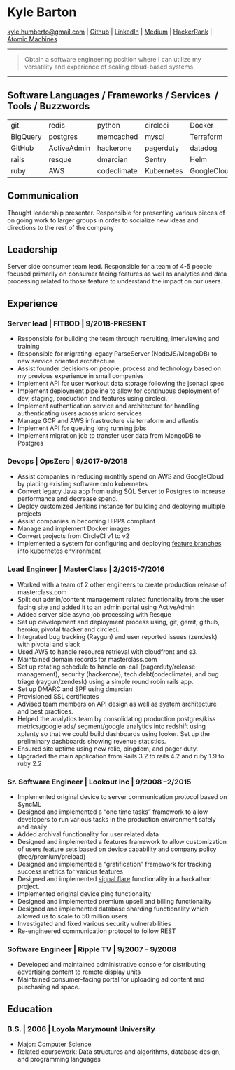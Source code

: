 Kyle Barton
===========
kyle.humberto@gmail.com | [Github](https://github.com/sideshowbandana) | [LinkedIn](https://www.linkedin.com/in/kyle-barton-586a39180/) | [Medium](https://medium.com/@kyle_26541) | [HackerRank](https://www.hackerrank.com/kyle_humberto) | [Atomic Machines](https://www.facebook.com/TheAtomicMachines/)

----

> Obtain a software engineering position where I can utilize my versatility and experience of scaling cloud-based systems.

----

## Software Languages / Frameworks / Services  / Tools / Buzzwords ##


|               |               |             |               |                |            |
| :------------ | :------------ | :---------- | :------------ | :------------- | :--------  |
| git           | redis         | python      | circleci      | Docker         | Atlantis   |
| BigQuery      | postgres      | memcached   | mysql         | Terraform      | Airflow    |
| GitHub        | ActiveAdmin   | hackerone   | pagerduty     | datadog        | Cloudflare |
| rails         | resque        | dmarcian    | Sentry        | Helm           | Emacs      |
| ruby          | AWS           | codeclimate | Kubernetes    | GoogleCloud    | NewRelic   |

## Communication ##

Thought leadership presenter. Responsible for presenting various pieces of on going work to larger groups in order to socialize new ideas and directions to the rest of the company

## Leadership ##

Server side consumer team lead. Responsible for a team of 4-5 people focused primarily on consumer facing features as well as analytics and data processing related to those feature to understand the impact on our users.

## Experience ##

### Server lead | FITBOD | 9/2018-PRESENT ###

- Responsible for building the team through recruiting, interviewing and training
- Responsible for migrating legacy ParseServer (NodeJS/MongoDB) to new service oriented architecture
- Assist founder decisions on people, process and technology based on my previous experience in small companies
- Implement API for user workout data storage following the jsonapi spec
- Implement deployment pipeline to allow for continuous deployment of dev, staging, production and features using circleci.
- Implement authentication service and architecture for handling authenticating users across micro services
- Manage GCP and AWS infrastructure via terraform and atlantis
- Implement API for queuing long running jobs
- Implement migration job to transfer user data from MongoDB to Postgres

### Devops | OpsZero | 9/2017-9/2018 ###

- Assist companies in reducing monthly spend on AWS and GoogleCloud by placing existing software onto kubernetes
- Convert legacy Java app from using SQL Server to Postgres to increase performance and decrease spend.
- Deploy customized Jenkins instance for building and deploying multiple projects
- Assist companies in becoming HIPPA compliant
- Manage and implement Docker images
- Convert projects from CircleCI v1 to v2
- Implemented a system for configuring and deploying [feature branches](https://itnext.io/feature-deployments-in-kubernetes-c74bdcff0d8e) into kubernetes environment

### Lead Engineer | MasterClass | 2/2015-7/2016 ###

- Worked with a team of 2 other engineers to create production release of masterclass.com
- Split out admin/content management related functionality from the user facing site and added it to an admin portal using ActiveAdmin
- Added server side async job processing with Resque
- Set up development and deployment process using, git, gerrit, github, heroku, pivotal tracker and circleci.
- Integrated bug tracking (Raygun) and user reported issues (zendesk) with pivotal and slack
- Used AWS to handle resource retrieval with cloudfront and s3.
- Maintained domain records for masterclass.com
- Set up rotating schedule to handle on-call (pagerduty/release management), security (hackerone), tech debt(codeclimate), and bug triage (raygun/zendesk) using a simple round robin rails app.
- Set up DMARC and SPF using dmarcian
- Provisioned SSL certificates
- Advised team members on API design as well as system architecture and best practices.
- Helped the analytics team by consolidating production postgres/kiss metrics/google ads/ segment/google analytics into redshift using xplenty so that we could build dashboards using looker. Set up the preliminary dashboards showing revenue statistics.
- Ensured site uptime using new relic, pingdom, and pager duty.
- Upgraded the main application from Rails 3.2 to rails 4.2 and ruby 1.9 to ruby 2.2

### Sr. Software Engineer | Lookout Inc | 9/2008 –2/2015 ###

- Implemented original device to server communication protocol based on SyncML
- Designed and implemented a “one time tasks” framework to allow developers to run various tasks in the production environment safely and easily
- Added archival functionality for user related data
- Designed and implemented a features framework to allow customization of users feature sets based on device capability and company policy (free/premium/preload)
- Designed and implemented a “gratification” framework for tracking success metrics for various features
- Designed and implemented [signal flare](https://venturebeat.com/2012/10/09/lookout-redesign/) functionality in a hackathon project.
- Implemented original device ping functionality
- Designed and implemented premium upsell and billing functionality
- Designed and implemented database sharding functionality which allowed us to scale to 50 million users
- Investigated and fixed various security vulnerabilities
- Re-engineered communication protocol to follow REST

### Software Engineer | Ripple TV | 9/2007 – 9/2008 ###

- Developed and maintained administrative console for distributing advertising content to remote display units
- Maintained consumer-facing portal for uploading ad content and purchasing ad space.


## Education ##

### B.S. | 2006 | Loyola Marymount University ###

- Major: Computer Science
- Related coursework: Data structures and algorithms, database design, and programming languages
